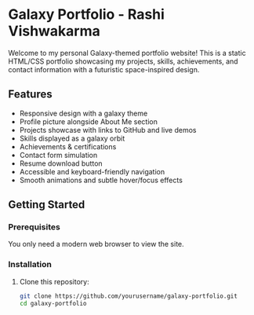 # Galaxy Portfolio - Rashi Vishwakarma

Welcome to my personal Galaxy-themed portfolio website! This is a static HTML/CSS portfolio showcasing my projects, skills, achievements, and contact information with a futuristic space-inspired design.

## Features

- Responsive design with a galaxy theme
- Profile picture alongside About Me section
- Projects showcase with links to GitHub and live demos
- Skills displayed as a galaxy orbit
- Achievements & certifications
- Contact form simulation
- Resume download button
- Accessible and keyboard-friendly navigation
- Smooth animations and subtle hover/focus effects

## Getting Started

### Prerequisites

You only need a modern web browser to view the site.

### Installation

1. Clone this repository:

   ```bash
   git clone https://github.com/yourusername/galaxy-portfolio.git
   cd galaxy-portfolio